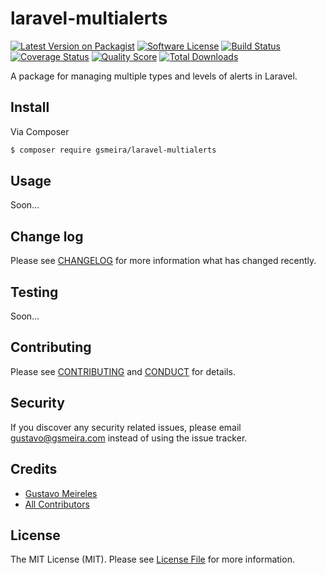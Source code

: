 # laravel-multialerts

[![Latest Version on Packagist][ico-version]][link-packagist]
[![Software License][ico-license]](LICENSE.md)
[![Build Status][ico-travis]][link-travis]
[![Coverage Status][ico-scrutinizer]][link-scrutinizer]
[![Quality Score][ico-code-quality]][link-code-quality]
[![Total Downloads][ico-downloads]][link-downloads]

A package for managing multiple types and levels of alerts in Laravel.

## Install

Via Composer

``` bash
$ composer require gsmeira/laravel-multialerts
```

## Usage

Soon...

## Change log

Please see [CHANGELOG](CHANGELOG.md) for more information what has changed recently.

## Testing

Soon...

## Contributing

Please see [CONTRIBUTING](CONTRIBUTING.md) and [CONDUCT](CONDUCT.md) for details.

## Security

If you discover any security related issues, please email gustavo@gsmeira.com instead of using the issue tracker.

## Credits

- [Gustavo Meireles][link-author]
- [All Contributors][link-contributors]

## License

The MIT License (MIT). Please see [License File](LICENSE.md) for more information.

[ico-version]: https://img.shields.io/packagist/v/gsmeira/laravel-multialerts.svg?style=flat-square
[ico-license]: https://img.shields.io/badge/license-MIT-brightgreen.svg?style=flat-square
[ico-travis]: https://img.shields.io/travis/gsmeira/laravel-multialerts/master.svg?style=flat-square
[ico-scrutinizer]: https://img.shields.io/scrutinizer/coverage/g/gsmeira/laravel-multialerts.svg?style=flat-square
[ico-code-quality]: https://img.shields.io/scrutinizer/g/gsmeira/laravel-multialerts.svg?style=flat-square
[ico-downloads]: https://img.shields.io/packagist/dt/gsmeira/laravel-multialerts.svg?style=flat-square

[link-packagist]: https://packagist.org/packages/gsmeira/laravel-multialerts
[link-travis]: https://travis-ci.org/gsmeira/laravel-multialerts
[link-scrutinizer]: https://scrutinizer-ci.com/g/gsmeira/laravel-multialerts/code-structure
[link-code-quality]: https://scrutinizer-ci.com/g/gsmeira/laravel-multialerts
[link-downloads]: https://packagist.org/packages/gsmeira/laravel-multialerts
[link-author]: https://github.com/gsmeira
[link-contributors]: ../../contributors